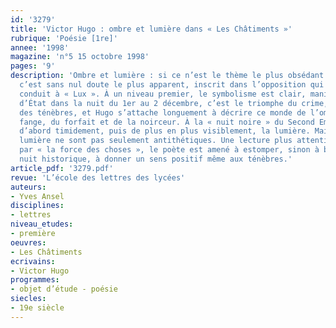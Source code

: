 ```yaml
---
id: '3279'
title: 'Victor Hugo : ombre et lumière dans « Les Châtiments »'
rubrique: 'Poésie [1re]'
annee: '1998'
magazine: 'n°5 15 octobre 1998'
pages: '9'
description: 'Ombre et lumière : si ce n’est le thème le plus obsédant des « Châtiments »,
  c’est sans nul doute le plus apparent, inscrit dans l’opposition qui de « Nox »
  conduit à « Lux ». À un niveau premier, le symbolisme est clair, manichéen. Le coup
  d’État dans la nuit du 1er au 2 décembre, c’est le triomphe du crime, de la nuit,
  des ténèbres, et Hugo s’attache longuement à décrire ce monde de l’ombre, de la
  fange, du forfait et de la noirceur. À la « nuit noire » du Second Empire s’oppose,
  d’abord timidement, puis de plus en plus visiblement, la lumière. Mais ombre et
  lumière ne sont pas seulement antithétiques. Une lecture plus attentive révèle que,
  par « la force des choses », le poète est amené à estomper, sinon à blanchir la
  nuit historique, à donner un sens positif même aux ténèbres.'
article_pdf: '3279.pdf'
revue: 'L’école des lettres des lycées'
auteurs:
- Yves Ansel
disciplines:
- lettres
niveau_etudes:
- première
oeuvres:
- Les Châtiments
ecrivains:
- Victor Hugo
programmes:
- objet d’étude - poésie
siecles:
- 19e siècle
---
```

